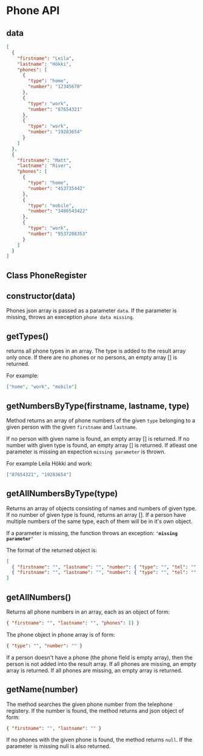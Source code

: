# Phone API

## data

```json
[
  {
    "firstname": "Leila",
    "lastname": "Hökki",
    "phones": [
      {
        "type": "home",
        "number": "12345678"
      },
      {
        "type": "work",
        "number": "87654321"
      },
      {
        "type": "work",
        "number": "19283654"
      }
    ]
  },
  {
    "firstname": "Matt",
    "lastname": "River",
    "phones": [
      {
        "type": "home",
        "number": "453735442"
      },
      {
        "type": "mobile",
        "number": "3486543422"
      },
      {
        "type": "work",
        "number": "9537288353"
      }
    ]
  }
]
```

## Class PhoneRegister

## **constructor(data)**

Phones json array is passed as a parameter `data`. If the parameter is missing, throws an exeception `phone data missing`.

## **getTypes()**

returns all phone types in an array. The type is added to the result array only once. If there are no phones or no persons, an empty array [] is returned.

For example:

```json
["home", "work", "mobile"]
```

## **getNumbersByType(firstname, lastname, type)**

Method returns an array of phone numbers of the given `type` belonging to a given person with the given `firstname` and `lastname`.

If no person with given name is found, an empty array [] is returned.
If no number with given type is found, an empty array [] is returned.
If atleast one parameter is missing an expection `missing parameter` is thrown.

For example Leila Hökki and work:

```json
["87654321", "19283654"]
```

## **getAllNumbersByType(type)**

Returns an array of objects consisting of names and numbers of given type. If no number of given type is found, returns an array [].
If a person have multiple numbers of the same type, each of them will be in it's own object.

If a parameter is missing, the function throws an exception:
**`'missing parameter'`**

The format of the returned object is:

```json
[
  { "firstname": "", "lastname": "", "number": { "type": "", "tel": "" } },
  { "firstname": "", "lastname": "", "number": { "type": "", "tel": "" } }
]
```

## **getAllNumbers()**

Returns all phone numbers in an array, each as an object of form:

```json
{ "firstname": "", "lastname": "", "phones": [] }
```

The phone object in phone array is of form:

```json
{ "type": "", "number": "" }
```

If a person doesn't have a phone (the phone field is empty array), then the person is not added into the result array.
If all phones are missing, an empty array is returned.
If all phones are missing, an empty array is returned.

## **getName(number)**

The method searches the given phone number from the telephone registery. If the number is found, the method returns and json object of form:

```json
{ "firstname": "", "lastname": "" }
```

If no phones with the given phone is found, the method returns `null`.
If the parameter is missing null is also returned.

